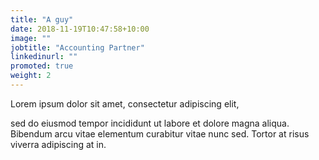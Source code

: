 ```yaml
---
title: "A guy"
date: 2018-11-19T10:47:58+10:00
image: ""
jobtitle: "Accounting Partner"
linkedinurl: ""
promoted: true
weight: 2
---
```


Lorem ipsum dolor sit amet, consectetur adipiscing elit,
<!--more-->

sed do eiusmod tempor incididunt ut labore et dolore magna aliqua. Bibendum arcu vitae elementum curabitur vitae nunc sed. Tortor at risus viverra adipiscing at in.
